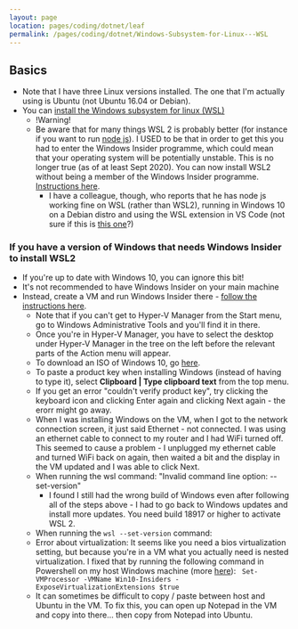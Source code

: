 ```yaml
---
layout: page
location: pages/coding/dotnet/leaf
permalink: /pages/coding/dotnet/Windows-Subsystem-for-Linux---WSL
---
```


## Basics

- Note that I have three Linux versions installed. The one that I'm actually using is Ubuntu (not Ubuntu 16.04 or Debian).
- You can [install the Windows subsystem for linux (WSL)](https://docs.microsoft.com/en-gb/windows/wsl/install-win10)
    - !Warning!
    - Be aware that for many things WSL 2 is probably better (for instance if you want to run [node js](/pages/coding/webdev/js/Node-JS)). I USED to be that in order to get this you had to enter the Windows Insider programme, which could mean that your operating system will be potentially unstable. This is no longer true (as of at least Sept 2020). You can now install WSL2 without being a member of the Windows Insider programme. [Instructions here](https://docs.microsoft.com/en-gb/windows/wsl/install-win10).
        - I have a colleague, though, who reports that he has node js working fine on WSL (rather than WSL2), running in Windows 10 on a Debian distro and using the WSL extension in VS Code (not sure if this is [this one](https://marketplace.visualstudio.com/items?itemName=ms-vscode-remote.remote-wsl)?)

### If you have a version of Windows that needs Windows Insider to install WSL2

- If you're up to date with Windows 10, you can ignore this bit!
- It's not recommended to have Windows Insider on your main machine
- Instead, create a VM and run Windows Insider there - [follow the instructions here](https://www.windowscentral.com/how-create-virtual-machine-using-hyper-v-test-windows-10-insider-builds).
    - Note that if you can't get to Hyper-V Manager from the Start menu, go to Windows Administrative Tools and you'll find it in there.
    - Once you're in Hyper-V Manager, you have to select the desktop under Hyper-V Manager in the tree on the left before the relevant parts of the Action menu will appear.
    - To download an ISO of Windows 10, go [here](https://www.microsoft.com/en-gb/software-download/windows10).
    - To paste a product key when installing Windows (instead of having to type it), select **Clipboard | Type clipboard text** from the top menu.
    - If you get an error "couldn't verify product key", try clicking the keyboard icon and clicking Enter again and clicking Next again - the erorr might go away. 
    - When I was installing Windows on the VM, when I got to the network connection screen, it just said Ethernet - not connected. I was using an ethernet cable to connect to my router and I had WiFi turned off. This seemed to cause a problem - I unplugged my ethernet cable and turned WiFi back on again, then waited a bit and the display in the VM updated and I was able to click Next.
    - When running the wsl command: "Invalid command line option: --set-version"
        - I found I still had the wrong build of Windows even after following all of the steps above - I had to go back to Windows updates and install more updates. You need build 18917 or higher to activate WSL 2.
    - When running the `wsl --set-version` command:
    - Error about virtualization: It seems like you need a bios virtualization setting, but because you're in a VM what you actually need is nested virtualization. I fixed that by running the following command in Powershell on my host Windows machine (more [here](https://docs.microsoft.com/en-us/virtualization/hyper-v-on-windows/user-guide/nested-virtualization)): `
    Set-VMProcessor -VMName Win10-Insiders -ExposeVirtualizationExtensions $true`
    - It can sometimes be difficult to copy / paste between host and Ubuntu in the VM. To fix this, you can open up Notepad in the VM and copy into there... then copy from Notepad into Ubuntu.